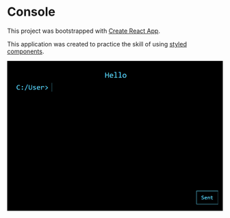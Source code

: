 # Console

This project was bootstrapped with [Create React App](https://github.com/facebook/create-react-app).

This application was created to practice the skill of using [styled components](https://github.com/styled-components/styled-components).

![img.png](img.png)